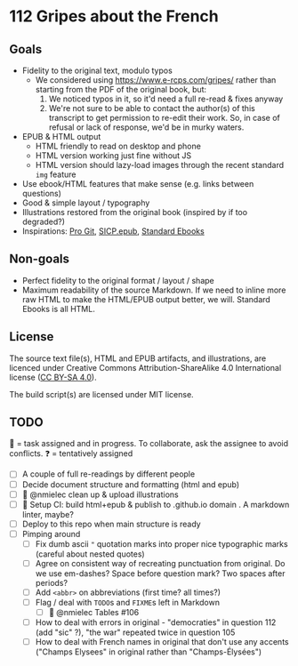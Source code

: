 # 112 Gripes about the French

## Goals

- Fidelity to the original text, modulo typos
  - We considered using https://www.e-rcps.com/gripes/ rather than starting from the PDF of the original book, but:
    1. We noticed typos in it, so it'd need a full re-read & fixes anyway
    2. We're not sure to be able to contact the author(s) of this transcript to get permission to re-edit their work. So, in case of refusal or lack of response, we'd be in murky waters.
- EPUB & HTML output
  - HTML friendly to read on desktop and phone
  - HTML version working just fine without JS
  - HTML version should lazy-load images through the recent standard `img` feature
- Use ebook/HTML features that make sense (e.g. links between questions)
- Good & simple layout / typography
- Illustrations restored from the original book (inspired by if too degraded?)
- Inspirations: [Pro Git](https://github.com/progit/progit2), [SICP.epub](https://github.com/sarabander/sicp), [Standard Ebooks](https://github.com/standardebooks/william-shakespeare_the-tempest)

## Non-goals

- Perfect fidelity to the original format / layout / shape
- Maximum readability of the source Markdown. If we need to inline more raw HTML
  to make the HTML/EPUB output better, we will. Standard Ebooks is all HTML.

## License

The source text file(s), HTML and EPUB artifacts, and illustrations, are
licenced under Creative Commons Attribution-ShareAlike 4.0 International license
([CC BY-SA 4.0](https://creativecommons.org/licenses/by-sa/4.0/)).

The build script(s) are licensed under MIT license.

## TODO

🏃 = task assigned and in progress. To collaborate, ask the assignee to avoid conflicts.
❓️ = tentatively assigned

- [ ] A couple of full re-readings by different people
- [ ] Decide document structure and formatting (html and epub)
- [ ] 🏃 @nmielec clean up & upload illustrations
- [ ] 🏃 Setup CI: build html+epub & publish to .github.io domain . A markdown linter, maybe?
- [ ] Deploy to this repo when main structure is ready
- [ ] Pimping around
    - [ ] Fix dumb ascii `"` quotation marks into proper nice typographic marks (careful about nested quotes)
    - [ ] Agree on consistent way of recreating punctuation from original. Do we use em-dashes? Space before question mark? Two spaces after periods?
    - [ ] Add `<abbr>` on abbreviations (first time? all times?)
    - [ ] Flag / deal with `TODO`s and `FIXME`s left in Markdown
        - [ ] 🏃 @nmielec Tables #106
    - [ ] How to deal with errors in original - "democraties" in question 112 (add "sic" ?), "the war" repeated twice in question 105
    - [ ] How to deal with French names in original that don't use any accents ("Champs Elysees" in original rather than "Champs-Élysées")
